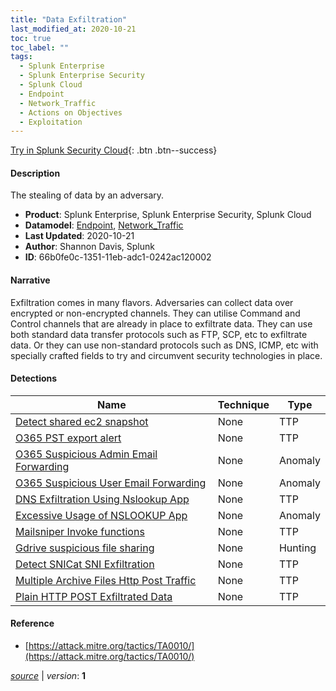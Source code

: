 ```yaml
---
title: "Data Exfiltration"
last_modified_at: 2020-10-21
toc: true
toc_label: ""
tags:
  - Splunk Enterprise
  - Splunk Enterprise Security
  - Splunk Cloud
  - Endpoint
  - Network_Traffic
  - Actions on Objectives
  - Exploitation
---
```


[Try in Splunk Security Cloud](https://www.splunk.com/en_us/cyber-security.html){: .btn .btn--success}

#### Description

The stealing of data by an adversary.

- **Product**: Splunk Enterprise, Splunk Enterprise Security, Splunk Cloud
- **Datamodel**: [Endpoint](https://docs.splunk.com/Documentation/CIM/latest/User/Endpoint), [Network_Traffic](https://docs.splunk.com/Documentation/CIM/latest/User/NetworkTraffic)
- **Last Updated**: 2020-10-21
- **Author**: Shannon Davis, Splunk
- **ID**: 66b0fe0c-1351-11eb-adc1-0242ac120002

#### Narrative

Exfiltration comes in many flavors.  Adversaries can collect data over encrypted or non-encrypted channels.  They can utilise Command and Control channels that are already in place to exfiltrate data.  They can use both standard data transfer protocols such as FTP, SCP, etc to exfiltrate data.  Or they can use non-standard protocols such as DNS, ICMP, etc with specially crafted fields to try and circumvent security technologies in place.

#### Detections

| Name        | Technique   | Type         |
| ----------- | ----------- |--------------|
| [Detect shared ec2 snapshot](/cloud/detect_shared_ec2_snapshot/) | None| TTP |
| [O365 PST export alert](/cloud/o365_pst_export_alert/) | None| TTP |
| [O365 Suspicious Admin Email Forwarding](/cloud/o365_suspicious_admin_email_forwarding/) | None| Anomaly |
| [O365 Suspicious User Email Forwarding](/cloud/o365_suspicious_user_email_forwarding/) | None| Anomaly |
| [DNS Exfiltration Using Nslookup App](/endpoint/dns_exfiltration_using_nslookup_app/) | None| TTP |
| [Excessive Usage of NSLOOKUP App](/endpoint/excessive_usage_of_nslookup_app/) | None| Anomaly |
| [Mailsniper Invoke functions](/endpoint/mailsniper_invoke_functions/) | None| TTP |
| [Gdrive suspicious file sharing](/cloud/gdrive_suspicious_file_sharing/) | None| Hunting |
| [Detect SNICat SNI Exfiltration](/network/detect_snicat_sni_exfiltration/) | None| TTP |
| [Multiple Archive Files Http Post Traffic](/network/multiple_archive_files_http_post_traffic/) | None| TTP |
| [Plain HTTP POST Exfiltrated Data](/network/plain_http_post_exfiltrated_data/) | None| TTP |

#### Reference

* [https://attack.mitre.org/tactics/TA0010/](https://attack.mitre.org/tactics/TA0010/)



[*source*](https://github.com/splunk/security_content/tree/develop/stories/data_exfiltration.yml) \| *version*: **1**